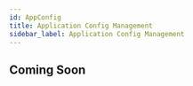 ```yaml
---
id: AppConfig
title: Application Config Management
sidebar_label: Application Config Management
---
```


## Coming Soon
